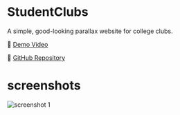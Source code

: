 # StudentClubs

A simple, good-looking parallax website for college clubs.

🎥 [Demo Video](https://youtu.be/jW0WJeiPxYk)

🔗 [GitHub Repository](https://github.com/ragulnathMB/StudentClubs)

# screenshots

![screenshot 1](https://media-hosting.imagekit.io/732f809d12604e25/screenshot_1744470338961.png?Expires=1839078044&Key-Pair-Id=K2ZIVPTIP2VGHC&Signature=PgTAhuwXczKt147lBp0lxr~cl7YbSfULvsUZSdT3ZlULXSCCOrHi~jyEu2ecPSF5NQ9EkLSnsNLjV7lc71wnoSrQ8qF-0dhdAoJuw5R~X6BoF2xhjyZI9ZpDCjdFMtOBkW6IiNae65m3L59O14kV1zvdoFIVWRf9lBoj0jI7UBrtPz-jcHa7boWxgtZSX2Pfrn-Xb6NYDNhUB5FzywGFRfWsyBIShWXI~u~Ttqw9J2P0lNeclctSj9vethYYLEuo2lviACcmhUKV4lfkY64OrT50FOrs8L4GXDxFAgNoNyJqdpnhpN-liXV5Q2IZrPIINXXJ2PSZwoR9D~JG4CSwDA__)
